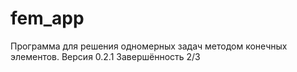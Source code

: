 # fem_app
Программа для решения одномерных задач методом конечных элементов.
Версия 0.2.1
Завершённость 2/3
